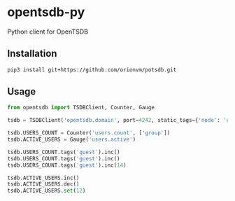 # opentsdb-py
Python client for OpenTSDB

## Installation
```bash
pip3 install git+https://github.com/orionvm/potsdb.git
```

## Usage
```python
from opentsdb import TSDBClient, Counter, Gauge

tsdb = TSDBClient('opentsdb.domain', port=4242, static_tags={'node': 'ua.node.12'})

tsdb.USERS_COUNT = Counter('users.count', ['group'])
tsdb.ACTIVE_USERS = Gauge('users.active')

tsdb.USERS_COUNT.tags('guest').inc()
tsdb.USERS_COUNT.tags('guest').inc()
tsdb.USERS_COUNT.tags('guest').inc(14)

tsdb.ACTIVE_USERS.inc()
tsdb.ACTIVE_USERS.dec()
tsdb.ACTIVE_USERS.set(12)

```